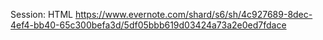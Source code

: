

Session: HTML
https://www.evernote.com/shard/s6/sh/4c927689-8dec-4ef4-bb40-65c300befa3d/5df05bbb619d03424a73a2e0ed7fdace